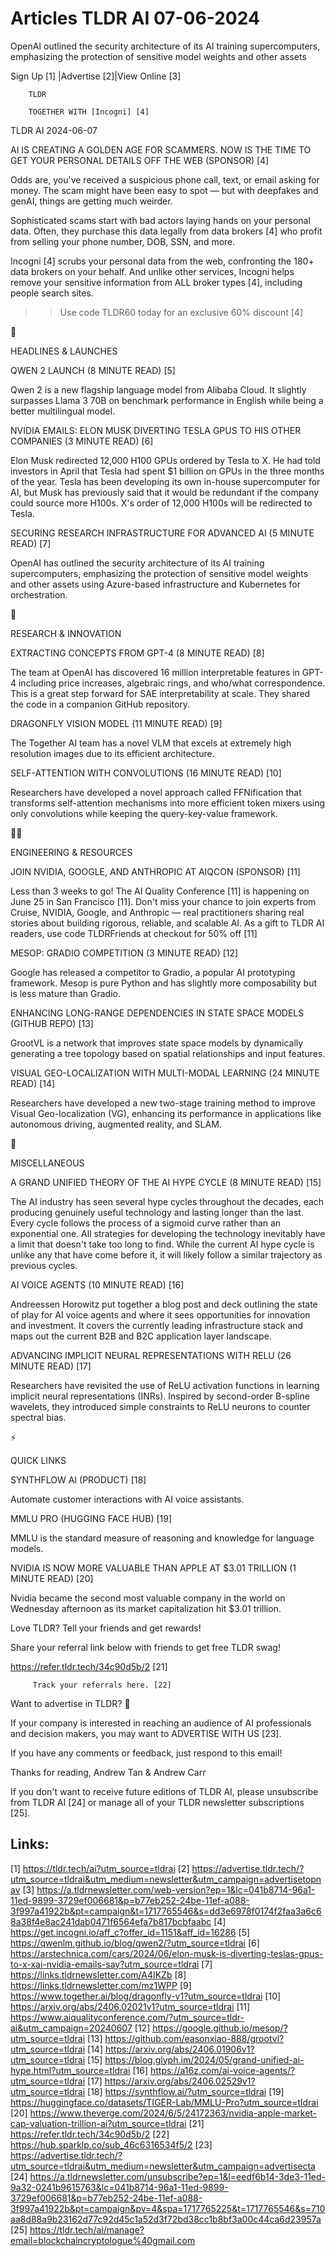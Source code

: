 # Articles TLDR AI 07-06-2024

OpenAI outlined the security architecture of its AI training
supercomputers, emphasizing the protection of sensitive model weights
and other assets  

 Sign Up [1] |Advertise [2]|View Online [3] 

		TLDR 

		TOGETHER WITH [Incogni] [4]

TLDR AI 2024-06-07

 AI IS CREATING A GOLDEN AGE FOR SCAMMERS. NOW IS THE TIME TO GET YOUR
PERSONAL DETAILS OFF THE WEB (SPONSOR) [4] 

 Odds are, you've received a suspicious phone call, text, or email
asking for money. The scam might have been easy to spot — but with
deepfakes and genAI, things are getting much weirder.

Sophisticated scams start with bad actors laying hands on your
personal data. Often, they purchase this data legally from data
brokers [4] who profit from selling your phone number, DOB, SSN, and
more.

Incogni [4] scrubs your personal data from the web, confronting the
180+ data brokers on your behalf. And unlike other services, Incogni
helps remove your sensitive information from ALL broker types [4],
including people search sites.

>> Use code TLDR60 today for an exclusive 60% discount [4]

🚀 

HEADLINES & LAUNCHES

 QWEN 2 LAUNCH (8 MINUTE READ) [5] 

 Qwen 2 is a new flagship language model from Alibaba Cloud. It
slightly surpasses Llama 3 70B on benchmark performance in English
while being a better multilingual model. 

 NVIDIA EMAILS: ELON MUSK DIVERTING TESLA GPUS TO HIS OTHER COMPANIES
(3 MINUTE READ) [6] 

 Elon Musk redirected 12,000 H100 GPUs ordered by Tesla to X. He had
told investors in April that Tesla had spent $1 billion on GPUs in the
three months of the year. Tesla has been developing its own in-house
supercomputer for AI, but Musk has previously said that it would be
redundant if the company could source more H100s. X's order of 12,000
H100s will be redirected to Tesla. 

 SECURING RESEARCH INFRASTRUCTURE FOR ADVANCED AI (5 MINUTE READ) [7] 

 OpenAI has outlined the security architecture of its AI training
supercomputers, emphasizing the protection of sensitive model weights
and other assets using Azure-based infrastructure and Kubernetes for
orchestration. 

🧠 

RESEARCH & INNOVATION

 EXTRACTING CONCEPTS FROM GPT-4 (8 MINUTE READ) [8] 

 The team at OpenAI has discovered 16 million interpretable features
in GPT-4 including price increases, algebraic rings, and who/what
correspondence. This is a great step forward for SAE interpretability
at scale. They shared the code in a companion GitHub repository. 

 DRAGONFLY VISION MODEL (11 MINUTE READ) [9] 

 The Together AI team has a novel VLM that excels at extremely high
resolution images due to its efficient architecture. 

 SELF-ATTENTION WITH CONVOLUTIONS (16 MINUTE READ) [10] 

 Researchers have developed a novel approach called FFNification that
transforms self-attention mechanisms into more efficient token mixers
using only convolutions while keeping the query-key-value framework. 

🧑‍💻 

ENGINEERING & RESOURCES

 JOIN NVIDIA, GOOGLE, AND ANTHROPIC AT AIQCON (SPONSOR) [11] 

 Less than 3 weeks to go! The AI Quality Conference [11] is happening
on June 25 in San Francisco [11]. Don't miss your chance to join
experts from Cruise, NVIDIA, Google, and Anthropic — real
practitioners sharing real stories about building rigorous, reliable,
and scalable AI. As a gift to TLDR AI readers, use code TLDRFriends at
checkout for 50% off [11] 

 MESOP: GRADIO COMPETITION (3 MINUTE READ) [12] 

 Google has released a competitor to Gradio, a popular AI prototyping
framework. Mesop is pure Python and has slightly more composability
but is less mature than Gradio. 

 ENHANCING LONG-RANGE DEPENDENCIES IN STATE SPACE MODELS (GITHUB REPO)
[13] 

 GrootVL is a network that improves state space models by dynamically
generating a tree topology based on spatial relationships and input
features. 

 VISUAL GEO-LOCALIZATION WITH MULTI-MODAL LEARNING (24 MINUTE READ)
[14] 

 Researchers have developed a new two-stage training method to improve
Visual Geo-localization (VG), enhancing its performance in
applications like autonomous driving, augmented reality, and SLAM. 

🎁 

MISCELLANEOUS

 A GRAND UNIFIED THEORY OF THE AI HYPE CYCLE (8 MINUTE READ) [15] 

 The AI industry has seen several hype cycles throughout the decades,
each producing genuinely useful technology and lasting longer than the
last. Every cycle follows the process of a sigmoid curve rather than
an exponential one. All strategies for developing the technology
inevitably have a limit that doesn't take too long to find. While the
current AI hype cycle is unlike any that have come before it, it will
likely follow a similar trajectory as previous cycles. 

 AI VOICE AGENTS (10 MINUTE READ) [16] 

 Andreessen Horowitz put together a blog post and deck outlining the
state of play for AI voice agents and where it sees opportunities for
innovation and investment. It covers the currently leading
infrastructure stack and maps out the current B2B and B2C application
layer landscape. 

 ADVANCING IMPLICIT NEURAL REPRESENTATIONS WITH RELU (26 MINUTE READ)
[17] 

 Researchers have revisited the use of ReLU activation functions in
learning implicit neural representations (INRs). Inspired by
second-order B-spline wavelets, they introduced simple constraints to
ReLU neurons to counter spectral bias. 

⚡ 

QUICK LINKS

 SYNTHFLOW AI (PRODUCT) [18] 

 Automate customer interactions with AI voice assistants. 

 MMLU PRO (HUGGING FACE HUB) [19] 

 MMLU is the standard measure of reasoning and knowledge for language
models. 

 NVIDIA IS NOW MORE VALUABLE THAN APPLE AT $3.01 TRILLION (1 MINUTE
READ) [20] 

 Nvidia became the second most valuable company in the world on
Wednesday afternoon as its market capitalization hit $3.01 trillion. 

Love TLDR? Tell your friends and get rewards!

 Share your referral link below with friends to get free TLDR swag! 

 https://refer.tldr.tech/34c90d5b/2 [21] 

		 Track your referrals here. [22] 

Want to advertise in TLDR? 📰

 If your company is interested in reaching an audience of AI
professionals and decision makers, you may want to ADVERTISE WITH US
[23]. 

 If you have any comments or feedback, just respond to this email! 

Thanks for reading, 
Andrew Tan & Andrew Carr 

If you don't want to receive future editions of TLDR AI, please
unsubscribe from TLDR AI [24] or manage all of your TLDR newsletter
subscriptions [25]. 

 

Links:
------
[1] https://tldr.tech/ai?utm_source=tldrai
[2] https://advertise.tldr.tech/?utm_source=tldrai&utm_medium=newsletter&utm_campaign=advertisetopnav
[3] https://a.tldrnewsletter.com/web-version?ep=1&lc=041b8714-96a1-11ed-9899-3729ef006681&p=b77eb252-24be-11ef-a088-3f997a41922b&pt=campaign&t=1717765546&s=dd3e6978f0174f2faa3a6c68a38f4e8ac241dab0471f6564efa7b817bcbfaabc
[4] https://get.incogni.io/aff_c?offer_id=1151&aff_id=16286
[5] https://qwenlm.github.io/blog/qwen2/?utm_source=tldrai
[6] https://arstechnica.com/cars/2024/06/elon-musk-is-diverting-teslas-gpus-to-x-xai-nvidia-emails-say?utm_source=tldrai
[7] https://links.tldrnewsletter.com/A4IKZb
[8] https://links.tldrnewsletter.com/mz1WPP
[9] https://www.together.ai/blog/dragonfly-v1?utm_source=tldrai
[10] https://arxiv.org/abs/2406.02021v1?utm_source=tldrai
[11] https://www.aiqualityconference.com/?utm_source=tldr-ai&utm_campaign=20240607
[12] https://google.github.io/mesop/?utm_source=tldrai
[13] https://github.com/easonxiao-888/grootvl?utm_source=tldrai
[14] https://arxiv.org/abs/2406.01906v1?utm_source=tldrai
[15] https://blog.glyph.im/2024/05/grand-unified-ai-hype.html?utm_source=tldrai
[16] https://a16z.com/ai-voice-agents/?utm_source=tldrai
[17] https://arxiv.org/abs/2406.02529v1?utm_source=tldrai
[18] https://synthflow.ai/?utm_source=tldrai
[19] https://huggingface.co/datasets/TIGER-Lab/MMLU-Pro?utm_source=tldrai
[20] https://www.theverge.com/2024/6/5/24172363/nvidia-apple-market-cap-valuation-trillion-ai?utm_source=tldrai
[21] https://refer.tldr.tech/34c90d5b/2
[22] https://hub.sparklp.co/sub_46c6316534f5/2
[23] https://advertise.tldr.tech/?utm_source=tldrai&utm_medium=newsletter&utm_campaign=advertisecta
[24] https://a.tldrnewsletter.com/unsubscribe?ep=1&l=eedf6b14-3de3-11ed-9a32-0241b9615763&lc=041b8714-96a1-11ed-9899-3729ef006681&p=b77eb252-24be-11ef-a088-3f997a41922b&pt=campaign&pv=4&spa=1717765225&t=1717765546&s=710aa8d88a9b23162d77c92d45c1a52d3f72bd38cc1b8bf3a00c44ca6d23957a
[25] https://tldr.tech/ai/manage?email=blockchaincryptologue%40gmail.com